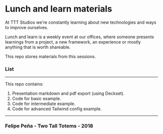 # Lunch and learn materials

At TTT Studios we're constantly learning about new technologies and ways to improve ourselves.

Lunch and learn is a weekly event at our offices, where someone presents learnings from a project, a new framework, an experience or mostly anything that is worth shareable. 

This repo stores materials from this sessions. 

### List

---

This repo contains:

1. Presentation markdown and pdf export (using Deckset).
1. Code for basic example.  
1. Code for intermediate example.
1. Code for advanced Tailwind config example.

---

### Felipe Peña - Two Tall Totems - 2018

